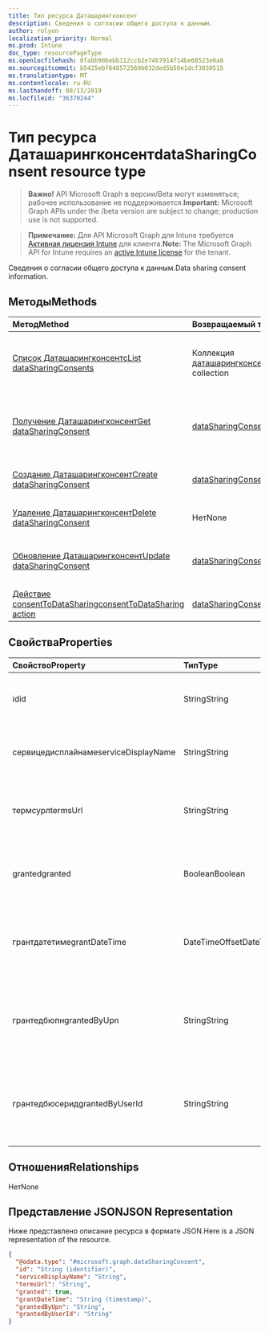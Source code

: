 ```yaml
---
title: Тип ресурса Даташарингконсент
description: Сведения о согласии общего доступа к данным.
author: rolyon
localization_priority: Normal
ms.prod: Intune
doc_type: resourcePageType
ms.openlocfilehash: 0fabb90bebb112ccb2e74b7914f14be08523e0a8
ms.sourcegitcommit: b5425ebf648572569b032ded5b56e1dcf3830515
ms.translationtype: MT
ms.contentlocale: ru-RU
ms.lasthandoff: 08/13/2019
ms.locfileid: "36370244"
---
```

# <a name="datasharingconsent-resource-type"></a><span data-ttu-id="d55ac-103">Тип ресурса Даташарингконсент</span><span class="sxs-lookup"><span data-stu-id="d55ac-103">dataSharingConsent resource type</span></span>

> <span data-ttu-id="d55ac-104">**Важно!** API Microsoft Graph в версии/Beta могут изменяться; рабочее использование не поддерживается.</span><span class="sxs-lookup"><span data-stu-id="d55ac-104">**Important:** Microsoft Graph APIs under the /beta version are subject to change; production use is not supported.</span></span>

> <span data-ttu-id="d55ac-105">**Примечание:** Для API Microsoft Graph для Intune требуется [Активная лицензия Intune](https://go.microsoft.com/fwlink/?linkid=839381) для клиента.</span><span class="sxs-lookup"><span data-stu-id="d55ac-105">**Note:** The Microsoft Graph API for Intune requires an [active Intune license](https://go.microsoft.com/fwlink/?linkid=839381) for the tenant.</span></span>

<span data-ttu-id="d55ac-106">Сведения о согласии общего доступа к данным.</span><span class="sxs-lookup"><span data-stu-id="d55ac-106">Data sharing consent information.</span></span>

## <a name="methods"></a><span data-ttu-id="d55ac-107">Методы</span><span class="sxs-lookup"><span data-stu-id="d55ac-107">Methods</span></span>
|<span data-ttu-id="d55ac-108">Метод</span><span class="sxs-lookup"><span data-stu-id="d55ac-108">Method</span></span>|<span data-ttu-id="d55ac-109">Возвращаемый тип</span><span class="sxs-lookup"><span data-stu-id="d55ac-109">Return Type</span></span>|<span data-ttu-id="d55ac-110">Описание</span><span class="sxs-lookup"><span data-stu-id="d55ac-110">Description</span></span>|
|:---|:---|:---|
|[<span data-ttu-id="d55ac-111">Список Даташарингконсентс</span><span class="sxs-lookup"><span data-stu-id="d55ac-111">List dataSharingConsents</span></span>](../api/intune-devices-datasharingconsent-list.md)|<span data-ttu-id="d55ac-112">Коллекция [даташарингконсент](../resources/intune-devices-datasharingconsent.md)</span><span class="sxs-lookup"><span data-stu-id="d55ac-112">[dataSharingConsent](../resources/intune-devices-datasharingconsent.md) collection</span></span>|<span data-ttu-id="d55ac-113">Список свойств и связей объектов [даташарингконсент](../resources/intune-devices-datasharingconsent.md) .</span><span class="sxs-lookup"><span data-stu-id="d55ac-113">List properties and relationships of the [dataSharingConsent](../resources/intune-devices-datasharingconsent.md) objects.</span></span>|
|[<span data-ttu-id="d55ac-114">Получение Даташарингконсент</span><span class="sxs-lookup"><span data-stu-id="d55ac-114">Get dataSharingConsent</span></span>](../api/intune-devices-datasharingconsent-get.md)|<span data-ttu-id="d55ac-115">[dataSharingConsent](../resources/intune-devices-datasharingconsent.md);</span><span class="sxs-lookup"><span data-stu-id="d55ac-115">[dataSharingConsent](../resources/intune-devices-datasharingconsent.md)</span></span>|<span data-ttu-id="d55ac-116">Чтение свойств и связей объекта [даташарингконсент](../resources/intune-devices-datasharingconsent.md) .</span><span class="sxs-lookup"><span data-stu-id="d55ac-116">Read properties and relationships of the [dataSharingConsent](../resources/intune-devices-datasharingconsent.md) object.</span></span>|
|[<span data-ttu-id="d55ac-117">Создание Даташарингконсент</span><span class="sxs-lookup"><span data-stu-id="d55ac-117">Create dataSharingConsent</span></span>](../api/intune-devices-datasharingconsent-create.md)|<span data-ttu-id="d55ac-118">[dataSharingConsent](../resources/intune-devices-datasharingconsent.md);</span><span class="sxs-lookup"><span data-stu-id="d55ac-118">[dataSharingConsent](../resources/intune-devices-datasharingconsent.md)</span></span>|<span data-ttu-id="d55ac-119">Создание нового объекта [даташарингконсент](../resources/intune-devices-datasharingconsent.md) .</span><span class="sxs-lookup"><span data-stu-id="d55ac-119">Create a new [dataSharingConsent](../resources/intune-devices-datasharingconsent.md) object.</span></span>|
|[<span data-ttu-id="d55ac-120">Удаление Даташарингконсент</span><span class="sxs-lookup"><span data-stu-id="d55ac-120">Delete dataSharingConsent</span></span>](../api/intune-devices-datasharingconsent-delete.md)|<span data-ttu-id="d55ac-121">Нет</span><span class="sxs-lookup"><span data-stu-id="d55ac-121">None</span></span>|<span data-ttu-id="d55ac-122">Удаляет объект [даташарингконсент](../resources/intune-devices-datasharingconsent.md).</span><span class="sxs-lookup"><span data-stu-id="d55ac-122">Deletes a [dataSharingConsent](../resources/intune-devices-datasharingconsent.md).</span></span>|
|[<span data-ttu-id="d55ac-123">Обновление Даташарингконсент</span><span class="sxs-lookup"><span data-stu-id="d55ac-123">Update dataSharingConsent</span></span>](../api/intune-devices-datasharingconsent-update.md)|<span data-ttu-id="d55ac-124">[dataSharingConsent](../resources/intune-devices-datasharingconsent.md);</span><span class="sxs-lookup"><span data-stu-id="d55ac-124">[dataSharingConsent](../resources/intune-devices-datasharingconsent.md)</span></span>|<span data-ttu-id="d55ac-125">Обновление свойств объекта [даташарингконсент](../resources/intune-devices-datasharingconsent.md) .</span><span class="sxs-lookup"><span data-stu-id="d55ac-125">Update the properties of a [dataSharingConsent](../resources/intune-devices-datasharingconsent.md) object.</span></span>|
|[<span data-ttu-id="d55ac-126">Действие consentToDataSharing</span><span class="sxs-lookup"><span data-stu-id="d55ac-126">consentToDataSharing action</span></span>](../api/intune-devices-datasharingconsent-consenttodatasharing.md)|<span data-ttu-id="d55ac-127">[dataSharingConsent](../resources/intune-devices-datasharingconsent.md);</span><span class="sxs-lookup"><span data-stu-id="d55ac-127">[dataSharingConsent](../resources/intune-devices-datasharingconsent.md)</span></span>|<span data-ttu-id="d55ac-128">Н/Д</span><span class="sxs-lookup"><span data-stu-id="d55ac-128">Not yet documented</span></span>|

## <a name="properties"></a><span data-ttu-id="d55ac-129">Свойства</span><span class="sxs-lookup"><span data-stu-id="d55ac-129">Properties</span></span>
|<span data-ttu-id="d55ac-130">Свойство</span><span class="sxs-lookup"><span data-stu-id="d55ac-130">Property</span></span>|<span data-ttu-id="d55ac-131">Тип</span><span class="sxs-lookup"><span data-stu-id="d55ac-131">Type</span></span>|<span data-ttu-id="d55ac-132">Описание</span><span class="sxs-lookup"><span data-stu-id="d55ac-132">Description</span></span>|
|:---|:---|:---|
|<span data-ttu-id="d55ac-133">id</span><span class="sxs-lookup"><span data-stu-id="d55ac-133">id</span></span>|<span data-ttu-id="d55ac-134">String</span><span class="sxs-lookup"><span data-stu-id="d55ac-134">String</span></span>|<span data-ttu-id="d55ac-135">Идентификатор согласия общего доступа к данным</span><span class="sxs-lookup"><span data-stu-id="d55ac-135">The data sharing consent Id</span></span>|
|<span data-ttu-id="d55ac-136">сервицедисплайнаме</span><span class="sxs-lookup"><span data-stu-id="d55ac-136">serviceDisplayName</span></span>|<span data-ttu-id="d55ac-137">String</span><span class="sxs-lookup"><span data-stu-id="d55ac-137">String</span></span>|<span data-ttu-id="d55ac-138">Отображаемое имя рабочего процесса службы</span><span class="sxs-lookup"><span data-stu-id="d55ac-138">The display name of the service work flow</span></span>|
|<span data-ttu-id="d55ac-139">термсурл</span><span class="sxs-lookup"><span data-stu-id="d55ac-139">termsUrl</span></span>|<span data-ttu-id="d55ac-140">String</span><span class="sxs-lookup"><span data-stu-id="d55ac-140">String</span></span>|<span data-ttu-id="d55ac-141">Термсурл для согласия общего доступа к данным</span><span class="sxs-lookup"><span data-stu-id="d55ac-141">The TermsUrl for the data sharing consent</span></span>|
|<span data-ttu-id="d55ac-142">granted</span><span class="sxs-lookup"><span data-stu-id="d55ac-142">granted</span></span>|<span data-ttu-id="d55ac-143">Boolean</span><span class="sxs-lookup"><span data-stu-id="d55ac-143">Boolean</span></span>|<span data-ttu-id="d55ac-144">Состояние предоставления согласия на общий доступ к данным</span><span class="sxs-lookup"><span data-stu-id="d55ac-144">The granted state for the data sharing consent</span></span>|
|<span data-ttu-id="d55ac-145">грантдатетиме</span><span class="sxs-lookup"><span data-stu-id="d55ac-145">grantDateTime</span></span>|<span data-ttu-id="d55ac-146">DateTimeOffset</span><span class="sxs-lookup"><span data-stu-id="d55ac-146">DateTimeOffset</span></span>|<span data-ttu-id="d55ac-147">Для этой учетной записи предоставлено согласие по времени</span><span class="sxs-lookup"><span data-stu-id="d55ac-147">The time consent was granted for this account</span></span>|
|<span data-ttu-id="d55ac-148">грантедбюпн</span><span class="sxs-lookup"><span data-stu-id="d55ac-148">grantedByUpn</span></span>|<span data-ttu-id="d55ac-149">String</span><span class="sxs-lookup"><span data-stu-id="d55ac-149">String</span></span>|<span data-ttu-id="d55ac-150">Имя участника-пользователя, которому назначено согласие для этой учетной записи.</span><span class="sxs-lookup"><span data-stu-id="d55ac-150">The Upn of the user that granted consent for this account</span></span>|
|<span data-ttu-id="d55ac-151">грантедбюсерид</span><span class="sxs-lookup"><span data-stu-id="d55ac-151">grantedByUserId</span></span>|<span data-ttu-id="d55ac-152">String</span><span class="sxs-lookup"><span data-stu-id="d55ac-152">String</span></span>|<span data-ttu-id="d55ac-153">UserId пользователя, который предоставил согласие для этой учетной записи</span><span class="sxs-lookup"><span data-stu-id="d55ac-153">The UserId of the user that granted consent for this account</span></span>|

## <a name="relationships"></a><span data-ttu-id="d55ac-154">Отношения</span><span class="sxs-lookup"><span data-stu-id="d55ac-154">Relationships</span></span>
<span data-ttu-id="d55ac-155">Нет</span><span class="sxs-lookup"><span data-stu-id="d55ac-155">None</span></span>

## <a name="json-representation"></a><span data-ttu-id="d55ac-156">Представление JSON</span><span class="sxs-lookup"><span data-stu-id="d55ac-156">JSON Representation</span></span>
<span data-ttu-id="d55ac-157">Ниже представлено описание ресурса в формате JSON.</span><span class="sxs-lookup"><span data-stu-id="d55ac-157">Here is a JSON representation of the resource.</span></span>
<!-- {
  "blockType": "resource",
  "keyProperty": "id",
  "@odata.type": "microsoft.graph.dataSharingConsent"
}
-->
``` json
{
  "@odata.type": "#microsoft.graph.dataSharingConsent",
  "id": "String (identifier)",
  "serviceDisplayName": "String",
  "termsUrl": "String",
  "granted": true,
  "grantDateTime": "String (timestamp)",
  "grantedByUpn": "String",
  "grantedByUserId": "String"
}
```



